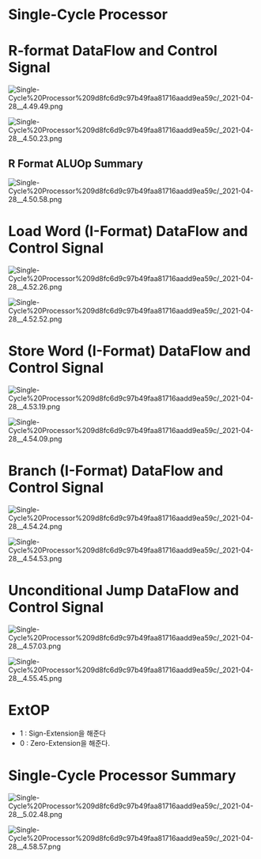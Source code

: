 # Single-Cycle Processor

# R-format DataFlow and Control Signal

![Single-Cycle%20Processor%209d8fc6d9c97b49faa81716aadd9ea59c/_2021-04-28__4.49.49.png](Single-Cycle%20Processor%209d8fc6d9c97b49faa81716aadd9ea59c/_2021-04-28__4.49.49.png)

![Single-Cycle%20Processor%209d8fc6d9c97b49faa81716aadd9ea59c/_2021-04-28__4.50.23.png](Single-Cycle%20Processor%209d8fc6d9c97b49faa81716aadd9ea59c/_2021-04-28__4.50.23.png)

## R Format ALUOp Summary

![Single-Cycle%20Processor%209d8fc6d9c97b49faa81716aadd9ea59c/_2021-04-28__4.50.58.png](Single-Cycle%20Processor%209d8fc6d9c97b49faa81716aadd9ea59c/_2021-04-28__4.50.58.png)

# Load Word (I-Format) DataFlow and Control Signal

![Single-Cycle%20Processor%209d8fc6d9c97b49faa81716aadd9ea59c/_2021-04-28__4.52.26.png](Single-Cycle%20Processor%209d8fc6d9c97b49faa81716aadd9ea59c/_2021-04-28__4.52.26.png)

![Single-Cycle%20Processor%209d8fc6d9c97b49faa81716aadd9ea59c/_2021-04-28__4.52.52.png](Single-Cycle%20Processor%209d8fc6d9c97b49faa81716aadd9ea59c/_2021-04-28__4.52.52.png)

# Store Word (I-Format) DataFlow and Control Signal

![Single-Cycle%20Processor%209d8fc6d9c97b49faa81716aadd9ea59c/_2021-04-28__4.53.19.png](Single-Cycle%20Processor%209d8fc6d9c97b49faa81716aadd9ea59c/_2021-04-28__4.53.19.png)

![Single-Cycle%20Processor%209d8fc6d9c97b49faa81716aadd9ea59c/_2021-04-28__4.54.09.png](Single-Cycle%20Processor%209d8fc6d9c97b49faa81716aadd9ea59c/_2021-04-28__4.54.09.png)

# Branch (I-Format) DataFlow and Control Signal

![Single-Cycle%20Processor%209d8fc6d9c97b49faa81716aadd9ea59c/_2021-04-28__4.54.24.png](Single-Cycle%20Processor%209d8fc6d9c97b49faa81716aadd9ea59c/_2021-04-28__4.54.24.png)

![Single-Cycle%20Processor%209d8fc6d9c97b49faa81716aadd9ea59c/_2021-04-28__4.54.53.png](Single-Cycle%20Processor%209d8fc6d9c97b49faa81716aadd9ea59c/_2021-04-28__4.54.53.png)

# Unconditional Jump DataFlow and Control Signal

![Single-Cycle%20Processor%209d8fc6d9c97b49faa81716aadd9ea59c/_2021-04-28__4.57.03.png](Single-Cycle%20Processor%209d8fc6d9c97b49faa81716aadd9ea59c/_2021-04-28__4.57.03.png)

![Single-Cycle%20Processor%209d8fc6d9c97b49faa81716aadd9ea59c/_2021-04-28__4.55.45.png](Single-Cycle%20Processor%209d8fc6d9c97b49faa81716aadd9ea59c/_2021-04-28__4.55.45.png)

# ExtOP

- 1 : Sign-Extension을 해준다
- 0 : Zero-Extension을 해준다.

# Single-Cycle Processor Summary

![Single-Cycle%20Processor%209d8fc6d9c97b49faa81716aadd9ea59c/_2021-04-28__5.02.48.png](Single-Cycle%20Processor%209d8fc6d9c97b49faa81716aadd9ea59c/_2021-04-28__5.02.48.png)

![Single-Cycle%20Processor%209d8fc6d9c97b49faa81716aadd9ea59c/_2021-04-28__4.58.57.png](Single-Cycle%20Processor%209d8fc6d9c97b49faa81716aadd9ea59c/_2021-04-28__4.58.57.png)